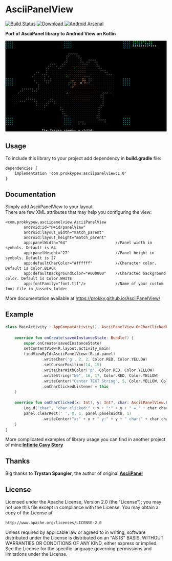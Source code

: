 # AsciiPanelView
[![Build Status](https://travis-ci.org/Prokky/AsciiPanelView.svg?branch=master)](https://travis-ci.org/Prokky/AsciiPanelView)
[![Download](https://api.bintray.com/packages/prokky/maven/asciipanelview/images/download.svg) ](https://bintray.com/prokky/maven/asciipanelview/_latestVersion)
[![Android Arsenal](https://img.shields.io/badge/Android%20Arsenal-AsciiPanelView-brightgreen.svg?style=flat)](https://android-arsenal.com/details/1/6097)

**Port of AsciiPanel library to Android View on Kotlin**

![Screenshot](https://raw.githubusercontent.com/Prokky/AsciiPanelView/master/screenshots/cavy.png)

## Usage
To include this library to your project add dependency in **build.gradle** file:
```
dependencies {
    implementation 'com.prokkypew:asciipanelview:1.0'
}
```
## Documentation
Simply add AsciiPanelView to your layout.  
There are few XML attributes that may help you configuring the view:
```
<com.prokkypew.asciipanelview.AsciiPanelView
        android:id="@+id/panelView"
        android:layout_width="match_parent"
        android:layout_height="match_parent"
        app:panelWidth="64"                     //Panel width in symbols. Default is 64
        app:panelHeight="27"                    //Panel height in symbols. Default is 27
        app:defaultCharColor="#ffffff"          //Character color. Default is Color.BLACK
        app:defaultBackgroundColor="#000000"    //Characted background color. Default is Color.WHITE
        app:fontFamily="font.ttf"/>             //Name of your custom font file in /assets folder
```

More documentation available at https://prokky.github.io/AsciiPanelView/

## Example
```kotlin
class MainActivity : AppCompatActivity(), AsciiPanelView.OnCharClickedListener {

    override fun onCreate(savedInstanceState: Bundle?) {
        super.onCreate(savedInstanceState)
        setContentView(R.layout.activity_main)
        findViewById<AsciiPanelView>(R.id.panel)
                .writeChar('g', 2, 2, Color.RED, Color.YELLOW)
                .setCursorPosition(14, 15)
                .writeCharWithColor('p', Color.RED, Color.YELLOW)
                .writeString("We", 16, 17, Color.RED, Color.YELLOW)
                .writeCenter("Center TEXT String", 5, Color.YELLOW, Color.CYAN)
                .onCharClickedListener = this
    }

    override fun onCharClicked(x: Int?, y: Int?, char: AsciiPanelView.ColoredChar) {
        Log.d("char", "char clicked:" + x + ":" + y + " = " + char.char)
        panel.clearRect(' ', 0, 1, panel.panelWidth, 1)
                .writeCenter("x:" + x + " y:" + y + " char:" + char.char, 1)
    }
}
```
More complicated examples of library usage you can find in another project of mine:[**Infinite Cavy Story**](https://github.com/Prokky/InfiniteCavyStory-Android)
## Thanks
Big thanks to **Trystan Spangler**, the author of original [**AsciiPanel**](https://github.com/trystan/AsciiPanel)

## License

Licensed under the Apache License, Version 2.0 (the "License");
you may not use this file except in compliance with the License.
You may obtain a copy of the License at

    http://www.apache.org/licenses/LICENSE-2.0

Unless required by applicable law or agreed to in writing, software
distributed under the License is distributed on an "AS IS" BASIS,
WITHOUT WARRANTIES OR CONDITIONS OF ANY KIND, either express or implied.
See the License for the specific language governing permissions and
limitations under the License.

